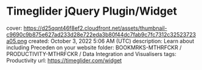 # Timeglider jQuery Plugin/Widget

cover: https://d25qqnt46f8ef2.cloudfront.net/assets/thumbnail-c9690c9b875e627ad233d28e722eda3b80f44dc7fab9c7fc7312c32523723a05.png
created: October 3, 2022 5:06 AM (UTC)
description: Learn about including Preceden on your website
folder: BOOKMRKS-MTHRFCKR / PRODUCTIVITY-MTHRFCKR / Data Integration and Visualisers
tags: Productivity
url: https://timeglider.com/widget
